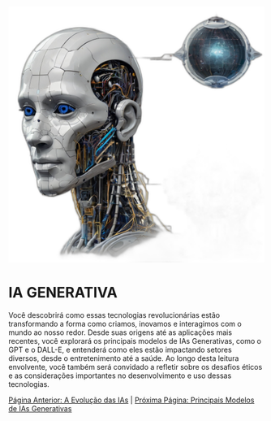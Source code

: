 ![Evolução da IA](https://raw.githubusercontent.com/jordanidsc/lab-natty-or-not/main/ebook/Default_A_timeline_showcasing_the_evolution_of_AI_from_early_m_0_a3c4ad74-54d2-4252-bc5f-dca34f6c26ab_0.png)

# **IA GENERATIVA**

Você descobrirá como essas tecnologias revolucionárias estão transformando a forma como criamos, inovamos e interagimos com o mundo ao nosso redor. Desde suas origens até as aplicações mais recentes, você explorará os principais modelos de IAs Generativas, como o GPT e o DALL-E, e entenderá como eles estão impactando setores diversos, desde o entretenimento até a saúde. Ao longo desta leitura envolvente, você também será convidado a refletir sobre os desafios éticos e as considerações importantes no desenvolvimento e uso dessas tecnologias.

[Página Anterior: A Evolução das IAs](evolucao-ias.md) | [Próxima Página: Principais Modelos de IAs Generativas](modelos-ias-generativas.md)
